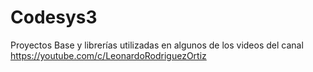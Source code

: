 # Codesys3
Proyectos Base y librerías utilizadas en algunos de los videos del canal https://youtube.com/c/LeonardoRodriguezOrtiz
